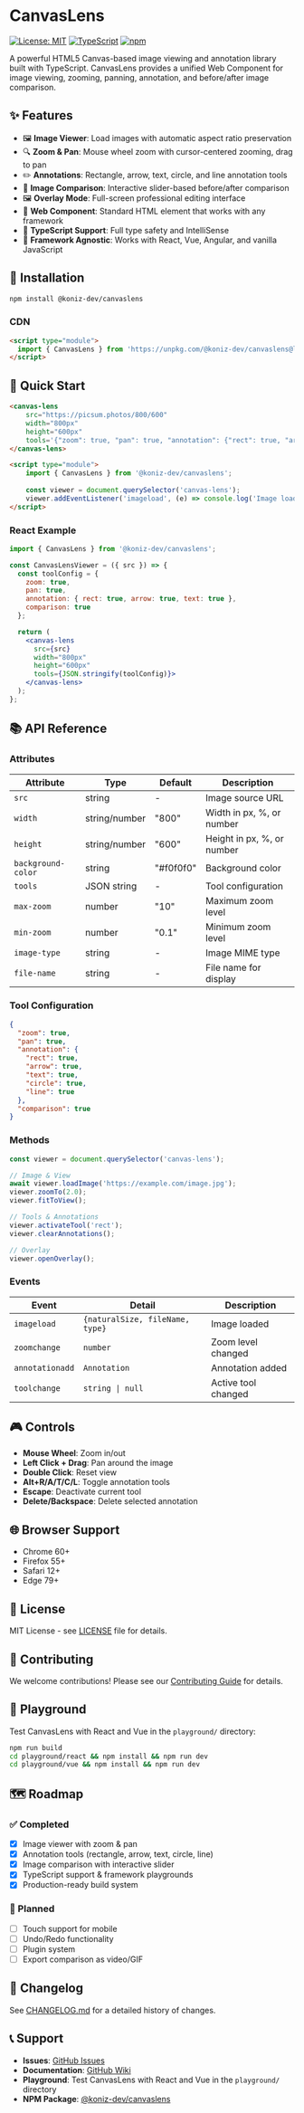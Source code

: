 # CanvasLens

[![License: MIT](https://img.shields.io/badge/License-MIT-yellow.svg)](https://opensource.org/licenses/MIT)
[![TypeScript](https://img.shields.io/badge/TypeScript-5.9-blue.svg)](https://www.typescriptlang.org/)
[![npm](https://img.shields.io/npm/v/@koniz-dev/canvaslens.svg)](https://www.npmjs.com/package/@koniz-dev/canvaslens)

A powerful HTML5 Canvas-based image viewing and annotation library built with TypeScript. CanvasLens provides a unified Web Component for image viewing, zooming, panning, annotation, and before/after image comparison.

## ✨ Features

- 🖼️ **Image Viewer**: Load images with automatic aspect ratio preservation
- 🔍 **Zoom & Pan**: Mouse wheel zoom with cursor-centered zooming, drag to pan
- ✏️ **Annotations**: Rectangle, arrow, text, circle, and line annotation tools
- 🔄 **Image Comparison**: Interactive slider-based before/after comparison
- 🖼️ **Overlay Mode**: Full-screen professional editing interface
- 🎯 **Web Component**: Standard HTML element that works with any framework
- 🎨 **TypeScript Support**: Full type safety and IntelliSense
- 🧪 **Framework Agnostic**: Works with React, Vue, Angular, and vanilla JavaScript

## 🚀 Installation

```bash
npm install @koniz-dev/canvaslens
```

### CDN
```html
<script type="module">
  import { CanvasLens } from 'https://unpkg.com/@koniz-dev/canvaslens@latest/dist/index.js';
</script>
```

## 📖 Quick Start

```html
<canvas-lens 
    src="https://picsum.photos/800/600"
    width="800px" 
    height="600px"
    tools='{"zoom": true, "pan": true, "annotation": {"rect": true, "arrow": true, "text": true}, "comparison": true}'>
</canvas-lens>

<script type="module">
    import { CanvasLens } from '@koniz-dev/canvaslens';
    
    const viewer = document.querySelector('canvas-lens');
    viewer.addEventListener('imageload', (e) => console.log('Image loaded:', e.detail));
</script>
```

### React Example
```jsx
import { CanvasLens } from '@koniz-dev/canvaslens';

const CanvasLensViewer = ({ src }) => {
  const toolConfig = {
    zoom: true,
    pan: true,
    annotation: { rect: true, arrow: true, text: true },
    comparison: true
  };

  return (
    <canvas-lens 
      src={src}
      width="800px" 
      height="600px"
      tools={JSON.stringify(toolConfig)}>
    </canvas-lens>
  );
};
```

## 📚 API Reference

### Attributes
| Attribute | Type | Default | Description |
|-----------|------|---------|-------------|
| `src` | string | - | Image source URL |
| `width` | string/number | "800" | Width in px, %, or number |
| `height` | string/number | "600" | Height in px, %, or number |
| `background-color` | string | "#f0f0f0" | Background color |
| `tools` | JSON string | - | Tool configuration |
| `max-zoom` | number | "10" | Maximum zoom level |
| `min-zoom` | number | "0.1" | Minimum zoom level |
| `image-type` | string | - | Image MIME type |
| `file-name` | string | - | File name for display |

### Tool Configuration
```json
{
  "zoom": true,
  "pan": true,
  "annotation": {
    "rect": true,
    "arrow": true,
    "text": true,
    "circle": true,
    "line": true
  },
  "comparison": true
}
```

### Methods
```javascript
const viewer = document.querySelector('canvas-lens');

// Image & View
await viewer.loadImage('https://example.com/image.jpg');
viewer.zoomTo(2.0);
viewer.fitToView();

// Tools & Annotations
viewer.activateTool('rect');
viewer.clearAnnotations();

// Overlay
viewer.openOverlay();
```

### Events
| Event | Detail | Description |
|-------|--------|-------------|
| `imageload` | `{naturalSize, fileName, type}` | Image loaded |
| `zoomchange` | `number` | Zoom level changed |
| `annotationadd` | `Annotation` | Annotation added |
| `toolchange` | `string \| null` | Active tool changed |

## 🎮 Controls

- **Mouse Wheel**: Zoom in/out
- **Left Click + Drag**: Pan around the image
- **Double Click**: Reset view
- **Alt+R/A/T/C/L**: Toggle annotation tools
- **Escape**: Deactivate current tool
- **Delete/Backspace**: Delete selected annotation

## 🌐 Browser Support

- Chrome 60+
- Firefox 55+
- Safari 12+
- Edge 79+

## 📄 License

MIT License - see [LICENSE](LICENSE) file for details.

## 🤝 Contributing

We welcome contributions! Please see our [Contributing Guide](CONTRIBUTING.md) for details.

## 🧪 Playground

Test CanvasLens with React and Vue in the `playground/` directory:

```bash
npm run build
cd playground/react && npm install && npm run dev
cd playground/vue && npm install && npm run dev
```

## 🗺️ Roadmap

### ✅ Completed
- [x] Image viewer with zoom & pan
- [x] Annotation tools (rectangle, arrow, text, circle, line)
- [x] Image comparison with interactive slider
- [x] TypeScript support & framework playgrounds
- [x] Production-ready build system

### 🚧 Planned
- [ ] Touch support for mobile
- [ ] Undo/Redo functionality
- [ ] Plugin system
- [ ] Export comparison as video/GIF

## 📝 Changelog

See [CHANGELOG.md](CHANGELOG.md) for a detailed history of changes.

## 📞 Support

- **Issues**: [GitHub Issues](https://github.com/koniz-dev/canvaslens/issues)
- **Documentation**: [GitHub Wiki](https://github.com/koniz-dev/canvaslens/wiki)
- **Playground**: Test CanvasLens with React and Vue in the `playground/` directory
- **NPM Package**: [@koniz-dev/canvaslens](https://www.npmjs.com/package/@koniz-dev/canvaslens)
